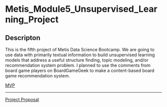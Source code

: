 # Metis\_Module5\_Unsupervised\_Learning\_Project


## Descripton

This is the fifth project of Metis Data Science Bootcamp. We are going to use data with primarily textual information to build unsupervised learning models that address a useful structure finding, topic modeling, and/or recommendation system problem. I planned to use the comments from board game players on BoardGameGeek to make a content-based board game recommendation system.

<!---
***

[Presentation Slides](final_presentation.pdf)

[Project Writeup](project_writeup.md)

[Codes](codes/)

[Tableau Public](https://public.tableau.com/app/profile/koscew/viz/Scherzer/Last_pitch) (EDA)

***

[Charts](images/)

[Data](data/)

***
-->

[MVP](mvp.md)

***

[Project Proposal](project_proposal.md)

<!---
***

<details>
  <summary>Bonus</summary>
  
![]()

</details>
--->